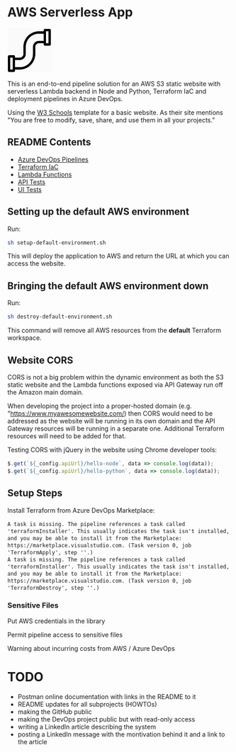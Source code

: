 # AWS Serverless App

![Pipeline Logo](docs/pipeline-logo.png)

This is an end-to-end pipeline solution for an AWS S3 static website with serverless Lambda backend in Node and Python, Terraform IaC and deployment pipelines in Azure DevOps.

Using the [W3 Schools](https://www.w3schools.com/w3css/w3css_templates.asp) template for a basic website. As their site mentions "You are free to modify, save, share, and use them in all your projects."

## README Contents

-   [Azure DevOps Pipelines](pipelines/README.md)
-   [Terraform IaC](terraform/README.md)
-   [Lambda Functions](lambda-src/README.md)
-   [API Tests](api-tests/README.md)
-   [UI Tests](ui-tests/README.md)

## Setting up the default AWS environment

Run:

```bash
sh setup-default-environment.sh
```

This will deploy the application to AWS and return the URL at which you can access the website.

## Bringing the default AWS environment down

Run:

```bash
sh destroy-default-environment.sh
```

This command will remove all AWS resources from the **default** Terraform workspace.

## Website CORS

CORS is not a big problem within the dynamic environment as both the S3 static website and the Lambda functions exposed via API Gateway run off
the Amazon main domain.

When developing the project into a proper-hosted domain (e.g. "https://www.myawesomewebsite.com/) then CORS would need to be addressed as the website
will be running in its own domain and the API Gateway resources will be running in a separate one. Additional Terraform resources will need to be added for that.

Testing CORS with jQuery in the website using Chrome developer tools:

```javascript
$.get(`${_config.apiUrl}/hello-node`, data => console.log(data));
$.get(`${_config.apiUrl}/hello-python`, data => console.log(data));
```

## Setup Steps

Install Terraform from Azure DevOps Marketplace:

```
A task is missing. The pipeline references a task called 'terraformInstaller'. This usually indicates the task isn't installed, and you may be able to install it from the Marketplace: https://marketplace.visualstudio.com. (Task version 0, job 'TerraformApply', step ''.)
A task is missing. The pipeline references a task called 'terraformInstaller'. This usually indicates the task isn't installed, and you may be able to install it from the Marketplace: https://marketplace.visualstudio.com. (Task version 0, job 'TerraformDestroy', step ''.)
```

### Sensitive Files

Put AWS credentials in the library

Permit pipeline access to sensitive files

Warning about incurring costs from AWS / Azure DevOps

# TODO

-   Postman online documentation with links in the README to it
-   README updates for all subprojects (HOWTOs)
-   making the GitHub public
-   making the DevOps project public but with read-only access
-   writing a LinkedIn article describing the system
-   posting a LinkedIn message with the montivation behind it and a link to the article

